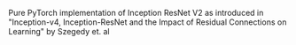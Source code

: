 Pure PyTorch implementation of Inception ResNet V2 as introduced in "Inception-v4, Inception-ResNet and the Impact of Residual Connections on Learning" by Szegedy et. al